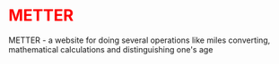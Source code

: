 <style>
  h1 {
    color: red;
  }
</style>

<h1>METTER</h1>
<p> METTER - a website for doing several operations like miles converting, mathematical calculations and distinguishing one's age</p>
